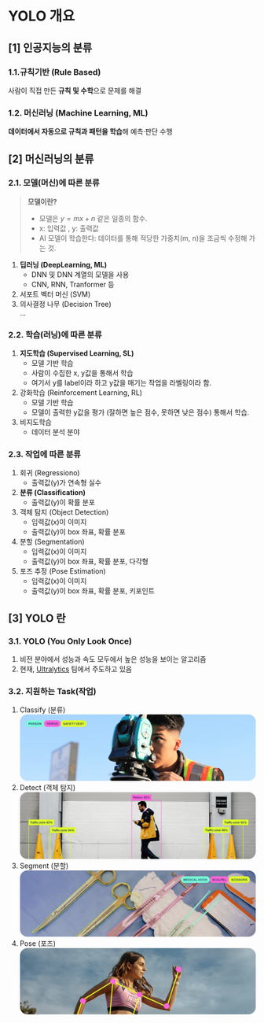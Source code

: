 # YOLO 개요

## [1] 인공지능의 분류

### 1.1.규칙기반 (Rule Based)
사람이 직접 만든 **규칙 및 수학**으로 문제를 해결  

### 1.2. 머신러닝 (Machine Learning, ML)
**데이터에서 자동으로 규칙과 패턴을 학습**해 예측·판단 수행  

## [2] 머신러닝의 분류

### 2.1. 모델(머신)에 따른 분류

> **모델이란?**  
> - 모델은 $y=mx+n$ 같은 일종의 함수.  
> - x: 입력값 , y: 출력값  
> - AI 모델이 학습한다: 데이터를 통해 적당한 가중치(m, n)을 조금씩 수정해 가는 것.


1. **딥러닝 (DeepLearning, ML)**  
    - DNN 및 DNN 계열의 모델을 사용
    - CNN, RNN, Tranformer 등
1. 서포트 벡터 머신 (SVM)
1. 의사결정 나무 (Decision Tree)    
...


### 2.2. 학습(러닝)에 따른 분류
1. **지도학습 (Supervised Learning, SL)**
    - 모델 기반 학습
    - 사람이 수집한 x, y값을 통해서 학습
    - 여기서 y를 label이라 하고 y값을 매기는 작업을 라벨링이라 함.
1. 강화학습 (Reinforcement Learning, RL)
    - 모델 기반 학습
    - 모델이 출력한 y값을 평가 (잘하면 높은 점수, 못하면 낮은 점수) 통해서 학습.
1. 비지도학습
    - 데이터 분석 분야

### 2.3. 작업에 따른 분류
1. 회귀 (Regressiono)
    - 출력값(y)가 연속형 실수
1. **분류 (Classification)**
    - 출력값(y)이 확률 분포
1. 객체 탐지 (Object Detection)
    - 입력값(x)이 이미지
    - 출력값(y)이 box 좌표, 확률 분포
1. 분할 (Segmentation)
    - 입력값(x)이 이미지
    - 출력값(y)이 box 좌표, 확률 분포, 다각형
1. 포즈 추정 (Pose Estimation)
    - 입력값(x)이 이미지
    - 출력값(y)이 box 좌표, 확률 분포, 키포인트


## [3] YOLO 란

### 3.1. YOLO (You Only Look Once)
1. 비전 분야에서 성능과 속도 모두에서 높은 성능을 보이는 알고리즘
1. 현재, [Ultralytics](https://docs.ultralytics.com/) 팀에서 주도하고 있음
### 3.2. 지원하는 Task(작업)
1. Classify (분류)
    ![alt text](images/image-2.png)
1. Detect (객체 탐지)
    ![alt text](images/image.png)
1. Segment (분할)
    ![alt text](images/image-1.png)
1. Pose (포즈)
    ![alt text](images/image-3.png)

